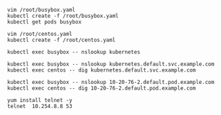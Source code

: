 

    vim /root/busybox.yaml
    kubectl create -f /root/busybox.yaml
    kubectl get pods busybox

    vim /root/centos.yaml
    kubectl create -f /root/centos.yaml

    kubectl exec busybox -- nslookup kubernetes

    kubectl exec busybox -- nslookup kubernetes.default.svc.example.com
    kubectl exec centos -- dig kubernetes.default.svc.example.com

    kubectl exec busybox -- nslookup 10-20-76-2.default.pod.example.com
    kubectl exec centos -- dig 10-20-76-2.default.pod.example.com

    yum install telnet -y
    telnet  10.254.8.8 53
